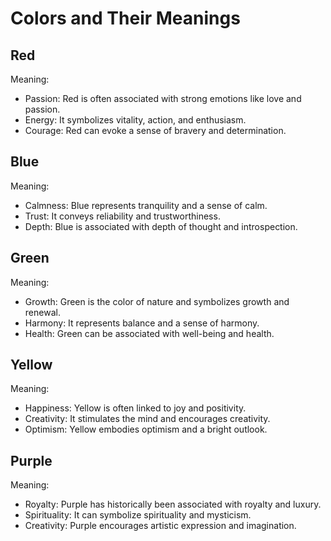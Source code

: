 # Colors and Their Meanings

## Red

Meaning:
- Passion: Red is often associated with strong emotions like love and passion.
- Energy: It symbolizes vitality, action, and enthusiasm.
- Courage: Red can evoke a sense of bravery and determination.

## Blue

Meaning:
- Calmness: Blue represents tranquility and a sense of calm.
- Trust: It conveys reliability and trustworthiness.
- Depth: Blue is associated with depth of thought and introspection.

## Green

Meaning:
- Growth: Green is the color of nature and symbolizes growth and renewal.
- Harmony: It represents balance and a sense of harmony.
- Health: Green can be associated with well-being and health.

## Yellow

Meaning:
- Happiness: Yellow is often linked to joy and positivity.
- Creativity: It stimulates the mind and encourages creativity.
- Optimism: Yellow embodies optimism and a bright outlook.

## Purple

Meaning:
- Royalty: Purple has historically been associated with royalty and luxury.
- Spirituality: It can symbolize spirituality and mysticism.
- Creativity: Purple encourages artistic expression and imagination.

